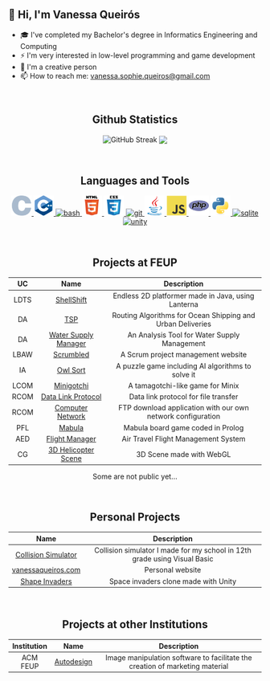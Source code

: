 <h2 align="left">👋 Hi, I'm Vanessa Queirós</h2>

- 🎓 I've completed my Bachelor's degree in Informatics Engineering and Computing
- ⚡ I'm very interested in low-level programming and game development
- 🎨 I'm a creative person
- 📫 How to reach me: vanessa.sophie.queiros@gmail.com

<br>

<h2 align="center"> Github Statistics </h2>
<p align="center">
    <img align="center" src="https://streak-stats.demolab.com?user=vanessa-sbq&theme=github-dark-blue&border_radius=10&date_format=j%20M%5B%20Y%5D&hide_border=true&border=EBDBB2&card_width=500" alt="GitHub Streak" />
    <img align="center" src="https://github-readme-stats.vercel.app/api?username=vanessa-sbq&theme=github_dark&hide_border=true&border_color=EBDBB2&show_icons=true&border_radius=8&card_width=490" />
</p>

<br>

<h2 align = "center">Languages and Tools</h2>
<p align="center"> 
    <a href="https://www.cprogramming.com/" target="_blank" rel="noreferrer"> 
        <img src="https://raw.githubusercontent.com/devicons/devicon/master/icons/c/c-original.svg" alt="c" width="40" height="40"/> 
    </a> 
    <a href="https://www.w3schools.com/cpp/" target="_blank" rel="noreferrer"> 
        <img src="https://raw.githubusercontent.com/devicons/devicon/master/icons/cplusplus/cplusplus-original.svg" alt="cplusplus" width="40" height="40"/> 
    </a> 
    <a href="https://www.gnu.org/software/bash/" target="_blank" rel="noreferrer"> 
        <img src="https://www.vectorlogo.zone/logos/gnu_bash/gnu_bash-icon.svg" alt="bash" width="40" height="40"/> 
    </a> 
    <a href="https://www.w3.org/html/" target="_blank" rel="noreferrer"> 
        <img src="https://raw.githubusercontent.com/devicons/devicon/master/icons/html5/html5-original-wordmark.svg" alt="html5" width="40" height="40"/> 
    </a> 
    <a href="https://www.w3schools.com/css/" target="_blank" rel="noreferrer"> 
        <img src="https://raw.githubusercontent.com/devicons/devicon/master/icons/css3/css3-original-wordmark.svg" alt="css3" width="40" height="40"/> 
    </a> 
    <a href="https://git-scm.com/" target="_blank" rel="noreferrer"> 
        <img src="https://www.vectorlogo.zone/logos/git-scm/git-scm-icon.svg" alt="git" width="40" height="40"/> 
    </a> 
    <a href="https://www.java.com" target="_blank" rel="noreferrer"> 
        <img src="https://raw.githubusercontent.com/devicons/devicon/master/icons/java/java-original.svg" alt="java" width="40" height="40"/> 
    </a> 
    <a href="https://developer.mozilla.org/en-US/docs/Web/JavaScript" target="_blank" rel="noreferrer"> 
        <img src="https://raw.githubusercontent.com/devicons/devicon/master/icons/javascript/javascript-original.svg" alt="javascript" width="40" height="40"/> 
    </a> 
    <a href="https://www.php.net" target="_blank" rel="noreferrer"> 
        <img src="https://raw.githubusercontent.com/devicons/devicon/master/icons/php/php-original.svg" alt="php" width="40" height="40"/> 
    </a> 
    <a href="https://www.python.org" target="_blank" rel="noreferrer"> 
        <img src="https://raw.githubusercontent.com/devicons/devicon/master/icons/python/python-original.svg" alt="python" width="40" height="40"/> 
    </a> 
    <a href="https://www.sqlite.org/" target="_blank" rel="noreferrer"> 
        <img src="https://www.vectorlogo.zone/logos/sqlite/sqlite-icon.svg" alt="sqlite" width="40" height="40"/> 
    </a> 
    <a href="https://unity.com/" target="_blank" rel="noreferrer"> 
        <img src="https://www.vectorlogo.zone/logos/unity3d/unity3d-icon.svg" alt="unity" width="40" height="40"/> 
        </a> 
</p>

<br>

<h2 align = "center">Projects at FEUP</h2>

<div align="center">
   
|       UC      |                                 Name                                      |                         Description                         |
|:-------------:|:-------------------------------------------------------------------------:|:-----------------------------------------------------------:|
|     LDTS      | [ShellShift](https://github.com/vanessa-sbq/ShellShift)                   | Endless 2D platformer made in Java, using Lanterna          |
|      DA       | [TSP](https://github.com/vanessa-sbq/DA-TSP-Proj2)                        | Routing Algorithms for Ocean Shipping and Urban Deliveries  |
|      DA       | [Water Supply Manager](https://github.com/AntonioAbilio/Proj-DA-2324)     | An Analysis Tool for Water Supply Management                |
|     LBAW      | [Scrumbled](https://github.com/vanessa-sbq/Scrumbled)                     | A Scrum project management website                          |
|      IA       | [Owl Sort](https://github.com/vanessa-sbq/OwlSort-AI)                     | A puzzle game including AI algorithms to solve it           |
|     LCOM      | [Minigotchi](https://github.com/vanessa-sbq/Minigotchi)                   | A tamagotchi-like game for Minix                            |
|     RCOM      | [Data Link Protocol](https://github.com/vanessa-sbq/RCOM-Lab1)            | Data link protocol for file transfer                        |
|     RCOM      | [Computer Network](https://github.com/vanessa-sbq/RCOM-Lab2)              | FTP download application with our own network configuration |
|      PFL      | [Mabula](https://github.com/vanessa-sbq/PFL-Proj-2)                       | Mabula board game coded in Prolog                           |
|      AED      | [Flight Manager](https://github.com/vanessa-sbq/AEDFlightManager)         | Air Travel Flight Management System                         |
|      CG       | [3D Helicopter Scene](https://github.com/vanessa-sbq/3D-Helicopter-Scene) | 3D Scene made with WebGL                                    |
                                                                                                                    
</div>

<p align = "center">Some are not public yet...</p>

<br>

<h2 align = "center">Personal Projects</h2>

<div align="center">

|          Name                                                             |                                Description                                 |
|:-------------------------------------------------------------------------:|:--------------------------------------------------------------------------:|
| [Collision Simulator](https://github.com/vanessa-sbq/Collision-Simulator) |  Collision simulator I made for my school in 12th grade using Visual Basic |
| [vanessaqueiros.com](https://www.vanessaqueiros.com/)                     | Personal website                                                           |
| [Shape Invaders](https://github.com/vanessa-sbq/Shape-Invaders)           | Space invaders clone made with Unity                                       |

</div>

<br>

<h2 align = "center">Projects at other Institutions</h2>

<div align="center">

| Institution |          Name                                                             |                                Description                                   |
|:-----------:|:-------------------------------------------------------------------------:|:----------------------------------------------------------------------------:|
| ACM FEUP    | [Autodesign](https://github.com/acmfeup/autodesign)                       | Image manipulation software to facilitate the creation of marketing material |

</div>

